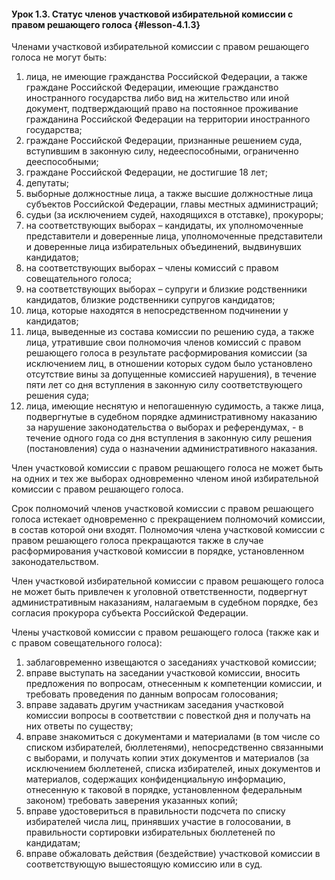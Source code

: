 #### Урок 1.3. Статус членов участковой избирательной комиссии с правом решающего голоса {#lesson-4.1.3}

Членами участковой избирательной комиссии с правом решающего голоса не могут быть:
1) лица, не имеющие гражданства Российской Федерации, а также граждане Российской Федерации, имеющие гражданство иностранного государства либо вид на жительство или иной документ, подтверждающий право на постоянное проживание гражданина Российской Федерации на территории иностранного государства;
2) граждане Российской Федерации, признанные решением суда, вступившим в законную силу, недееспособными, ограниченно дееспособными;
3) граждане Российской Федерации, не достигшие 18 лет;
4) депутаты;
5) выборные должностные лица, а также высшие должностные лица субъектов Российской Федерации, главы местных администраций;
6) судьи (за исключением судей, находящихся в отставке), прокуроры;
7) на соответствующих выборах – кандидаты, их уполномоченные представители и доверенные лица, уполномоченные представители и доверенные лица избирательных объединений, выдвинувших кандидатов;
8) на соответствующих выборах – члены комиссий с правом совещательного голоса;
9) на соответствующих выборах – супруги и близкие родственники кандидатов, близкие родственники супругов кандидатов;
10) лица, которые находятся в непосредственном подчинении у кандидатов;
11) лица, выведенные из состава комиссии по решению суда, а также лица, утратившие свои полномочия членов комиссий с правом решающего голоса в результате расформирования комиссии (за исключением лиц, в отношении которых судом было установлено отсутствие вины за допущенные комиссией нарушения), в течение пяти лет со дня вступления в законную силу соответствующего решения суда;
12) лица, имеющие неснятую и непогашенную судимость, а также лица, подвергнутые в судебном порядке административному наказанию за нарушение законодательства о выборах и референдумах, - в течение одного года со дня вступления в законную силу решения (постановления) суда о назначении административного наказания.

Член участковой комиссии с правом решающего голоса не может быть на одних и тех же выборах одновременно членом иной избирательной комиссии с правом решающего голоса.

Срок полномочий членов участковой комиссии с правом решающего голоса истекает одновременно с прекращением полномочий комиссии, в состав которой они входят.
Полномочия члена участковой комиссии с правом решающего голоса прекращаются также в случае расформирования участковой комиссии в порядке, установленном законодательством.

Член участковой избирательной комиссии с правом решающего голоса не может быть привлечен к уголовной ответственности, подвергнут административным наказаниям, налагаемым в судебном порядке, без согласия прокурора субъекта Российской Федерации.

Члены участковой комиссии с правом решающего голоса (также как и с правом совещательного голоса):

1)	заблаговременно извещаются о заседаниях участковой комиссии;
2)	вправе выступать на заседании участковой комиссии, вносить предложения по вопросам, отнесенным к компетенции комиссии, и требовать проведения по данным вопросам голосования;
3)	вправе задавать другим участникам заседания участковой комиссии вопросы в соответствии с повесткой дня и получать на них ответы по существу;
4)	вправе знакомиться с документами и материалами (в том числе со списком избирателей, бюллетенями), непосредственно связанными с выборами, и получать копии этих документов и материалов (за исключением бюллетеней, списка избирателей, иных документов и материалов, содержащих конфиденциальную информацию, отнесенную к таковой в порядке, установленном федеральным законом) требовать заверения указанных копий;
5)	вправе удостовериться в правильности подсчета по списку избирателей числа лиц, принявших участие в голосовании, в правильности сортировки избирательных бюллетеней по кандидатам;
6)	вправе обжаловать действия (бездействие) участковой комиссии в соответствующую вышестоящую комиссию или в суд.
